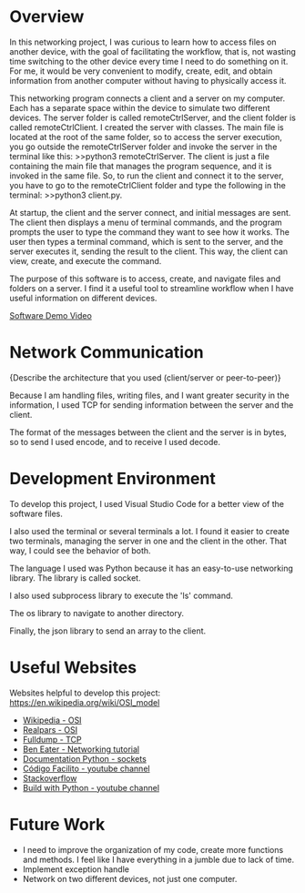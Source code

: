 # Overview

In this networking project, I was curious to learn how to access files on another device, with the goal of facilitating the workflow, that is, not wasting time switching to the other device every time I need to do something on it. For me, it would be very convenient to modify, create, edit, and obtain information from another computer without having to physically access it.

This networking program connects a client and a server on my computer. Each has a separate space within the device to simulate two different devices. The server folder is called remoteCtrlServer, and the client folder is called remoteCtrlClient. I created the server with classes. The main file is located at the root of the same folder, so to access the server execution, you go outside the remoteCtrlServer folder and invoke the server in the terminal like this: >>python3 remoteCtrlServer. The client is just a file containing the main file that manages the program sequence, and it is invoked in the same file. So, to run the client and connect it to the server, you have to go to the remoteCtrlClient folder and type the following in the terminal: >>python3 client.py.

At startup, the client and the server connect, and initial messages are sent. The client then displays a menu of terminal commands, and the program prompts the user to type the command they want to see how it works. The user then types a terminal command, which is sent to the server, and the server executes it, sending the result to the client. This way, the client can view, create, and execute the command.

The purpose of this software is to access, create, and navigate files and folders on a server. I find it a useful tool to streamline workflow when I have useful information on different devices.

[Software Demo Video](https://www.youtube.com/watch?v=ZF5xh71FLGU)

# Network Communication

{Describe the architecture that you used (client/server or peer-to-peer)}

Because I am handling files, writing files, and I want greater security in the information, I used TCP for sending information between the server and the client.

The format of the messages between the client and the server is in bytes, so to send I used encode, and to receive I used decode.

# Development Environment

To develop this project, I used Visual Studio Code for a better view of the software files.

I also used the terminal or several terminals a lot. I found it easier to create two terminals, managing the server in one and the client in the other. That way, I could see the behavior of both.

The language I used was Python because it has an easy-to-use networking library. The library is called socket.

I also used subprocess library to execute the 'ls' command.

The os library to navigate to another directory.

Finally, the json library to send an array to the client.

# Useful Websites

Websites helpful to develop this project:
https://en.wikipedia.org/wiki/OSI_model
* [Wikipedia - OSI](https://en.wikipedia.org/wiki/OSI_model)
* [Realpars - OSI](https://www.youtube.com/watch?v=Ilk7UXzV_Qc)
* [Fulldump - TCP](https://www.youtube.com/watch?v=eaqlfnvJQ1I)
* [Ben Eater - Networking tutorial](https://www.youtube.com/watch?v=F27PLin3TV0)
* [Documentation Python - sockets](https://docs.python.org/3/library/socket.html)
* [Código Facilito - youtube channel](https://www.youtube.com/watch?v=nJYp3_X_p6c)
* [Stackoverflow](https://stackoverflow.com/questions/74236528/i-cant-connect-to-pc-socket-server-with-mobile-socket-client-python)
* [Build with Python - youtube channel](https://www.youtube.com/watch?v=_FVvlJDQTxk)

# Future Work
* I need to improve the organization of my code, create more functions and methods. I feel like I have everything in a jumble due to lack of time.
* Implement exception handle
* Network on two different devices, not just one computer.